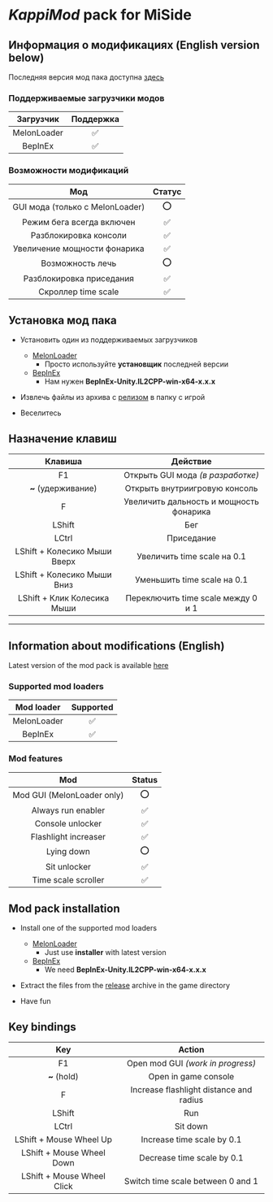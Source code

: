 # _KappiMod_ pack for MiSide

## Информация о модификациях (English version below)

Последняя версия мод пака доступна [здесь](https://github.com/MrSago/MiSide-KappiMod/releases)

### Поддерживаемые загрузчики модов

|  Загрузчик  | Поддержка |
| :---------: | :-------: |
| MelonLoader |    ✅     |
|   BepInEx   |    ✅     |

### Возможности модификаций

|               Мод               | Статус |
| :-----------------------------: | :----: |
| GUI мода (только с MelonLoader) |   ⭕   |
|    Режим бега всегда включен    |   ✅   |
|      Разблокировка консоли      |   ✅   |
|  Увеличение мощности фонарика   |   ✅   |
|        Возможность лечь         |   ⭕   |
|    Разблокировка приседания     |   ✅   |
|       Скроллер time scale       |   ✅   |

## Установка мод пака

- Установить один из поддерживаемых загрузчиков

  - [MelonLoader](https://github.com/LavaGang/MelonLoader/releases)
    - Просто используйте **установщик** последней версии
  - [BepInEx](https://github.com/BepInEx/BepInEx/releases)
    - Нам нужен **BepInEx-Unity.IL2CPP-win-x64-x.x.x**

- Извлечь файлы из архива с [релизом](https://github.com/MrSago/MiSide-KappiMod/releases) в папку с игрой

- Веселитесь

## Назначение клавиш

|           Клавиша            |                Действие                 |
| :--------------------------: | :-------------------------------------: |
|              F1              |    Открыть GUI мода _(в разработке)_    |
|     **~** (удерживание)      |      Открыть внутриигровую консоль      |
|              F               | Увеличить дальность и мощность фонарика |
|            LShift            |                   Бег                   |
|            LCtrl             |               Приседание                |
| LShift + Колесико Мыши Вверх |       Увеличить time scale на 0.1       |
| LShift + Колесико Мыши Вниз  |       Уменьшить time scale на 0.1       |
| LShift + Клик Колесика Мыши  |   Переключить time scale между 0 и 1    |

---

## Information about modifications (English)

Latest version of the mod pack is available [here](https://github.com/MrSago/MiSide-KappiMod/releases)

### Supported mod loaders

| Mod loader  | Supported |
| :---------: | :-------: |
| MelonLoader |    ✅     |
|   BepInEx   |    ✅     |

### Mod features

|            Mod             | Status |
| :------------------------: | :----: |
| Mod GUI (MelonLoader only) |   ⭕   |
|     Always run enabler     |   ✅   |
|      Console unlocker      |   ✅   |
|    Flashlight increaser    |   ✅   |
|         Lying down         |   ⭕   |
|        Sit unlocker        |   ✅   |
|    Time scale scroller     |   ✅   |

## Mod pack installation

- Install one of the supported mod loaders

  - [MelonLoader](https://github.com/LavaGang/MelonLoader/releases)
    - Just use **installer** with latest version
  - [BepInEx](https://github.com/BepInEx/BepInEx/releases)
    - We need **BepInEx-Unity.IL2CPP-win-x64-x.x.x**

- Extract the files from the [release](https://github.com/MrSago/MiSide-KappiMod/releases) archive in the game directory

- Have fun

## Key bindings

|            Key             |                 Action                  |
| :------------------------: | :-------------------------------------: |
|             F1             |    Open mod GUI _(work in progress)_    |
|        **~** (hold)        |          Open in game console           |
|             F              | Increase flashlight distance and radius |
|           LShift           |                   Run                   |
|           LCtrl            |                Sit down                 |
|  LShift + Mouse Wheel Up   |       Increase time scale by 0.1        |
| LShift + Mouse Wheel Down  |       Decrease time scale by 0.1        |
| LShift + Mouse Wheel Click |    Switch time scale between 0 and 1    |
